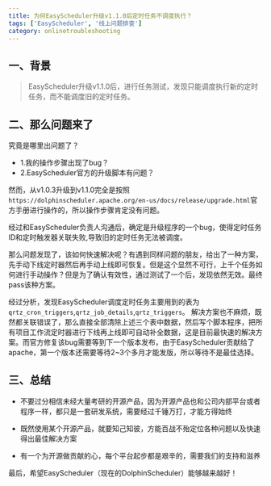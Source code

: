 ```yaml
---
title: 为何EasyScheduler升级v1.1.0后定时任务不调度执行？
tags: ['EasyScheduler', '线上问题排查']
category: onlinetroubleshooting
---
```


## 一、背景

> EasyScheduler升级v1.1.0后，进行任务测试，发现只能调度执行新的定时任务，而不能调度旧的定时任务。

## 二、那么问题来了

究竟是哪里出问题了？
- 1.我的操作步骤出现了bug？
- 2.EasyScheduler官方的升级脚本有问题？

然而，从v1.0.3升级到v1.1.0完全是按照`https://dolphinscheduler.apache.org/en-us/docs/release/upgrade.html`官方手册进行操作的，所以操作步骤肯定没有问题。

经过和EasyScheduler负责人沟通后，确定是升级程序的一个bug，使得定时任务ID和定时触发器关联失败,导致旧的定时任务无法被调度。

那么问题发现了，该如何快速解决呢？有遇到同样问题的朋友，给出了一种方案，先手动下线定时器然后再手动上线即可恢复。但是这个显然不可行，上千个任务如何进行手动操作？但是为了确认有效性，通过测试了一个后，发现依然无效。最终pass该种方案。

经过分析，发现EasyScheduler调度定时任务主要用到的表为`qrtz_cron_triggers`,`qrtz_job_details`,`qrtz_triggers`。
解决方案也不麻烦，既然都关联错误了，那么直接全部清除上述三个表中数据，然后写个脚本程序，把所有项目工作流定时器进行下线再上线即可自动补全数据，这是目前最快速的解决方案。而官方修复该bug需要等到下一个版本发布，由于EasyScheduler贡献给了apache，第一个版本还需要等待2~3个多月才能发版，所以等待不是最佳选择。

## 三、总结

- 不要过分相信未经大量考研的开源产品，因为开源产品也和公司内部平台或者程序一样，都只是一套研发系统，需要经过千锤万打，才能方得始终

- 既然使用某个开源产品，就要知己知彼，方能百战不殆定位各种问题以及快速得出最佳解决方案

- 有一个为开源做贡献的心，每个平台起步都是艰辛的，需要我们的支持和滋养

最后，希望EasyScheduler（现在的DolphinScheduler）能够越来越好！
